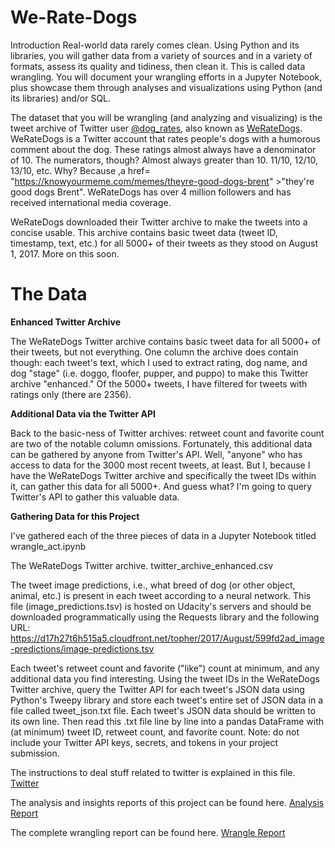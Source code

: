 # We-Rate-Dogs

Introduction
Real-world data rarely comes clean. Using Python and its libraries, you will gather data from a variety of sources and in a variety of formats, assess its quality and tidiness, then clean it. This is called data wrangling. You will document your wrangling efforts in a Jupyter Notebook, plus showcase them through analyses and visualizations using Python (and its libraries) and/or SQL.

The dataset that you will be wrangling (and analyzing and visualizing) is the tweet archive of Twitter user <a href= "https://twitter.com/dog_rates">@dog_rates</a>, also known as <a href= "https://en.wikipedia.org/wiki/WeRateDogs">WeRateDogs</a>. WeRateDogs is a Twitter account that rates people's dogs with a humorous comment about the dog. These ratings almost always have a denominator of 10. The numerators, though? Almost always greater than 10. 11/10, 12/10, 13/10, etc. Why? Because ,a href= "https://knowyourmeme.com/memes/theyre-good-dogs-brent" >"they're good dogs Brent"</a>. WeRateDogs has over 4 million followers and has received international media coverage.

WeRateDogs downloaded their Twitter archive to make the tweets into a concise usable. This archive contains basic tweet data (tweet ID, timestamp, text, etc.) for all 5000+ of their tweets as they stood on August 1, 2017. More on this soon.

# The Data
**Enhanced Twitter Archive**

The WeRateDogs Twitter archive contains basic tweet data for all 5000+ of their tweets, but not everything. One column the archive does contain though: each tweet's text, which I used to extract rating, dog name, and dog "stage" (i.e. doggo, floofer, pupper, and puppo) to make this Twitter archive "enhanced." Of the 5000+ tweets, I have filtered for tweets with ratings only (there are 2356).

**Additional Data via the Twitter API**

Back to the basic-ness of Twitter archives: retweet count and favorite count are two of the notable column omissions. Fortunately, this additional data can be gathered by anyone from Twitter's API. Well, "anyone" who has access to data for the 3000 most recent tweets, at least. But I, because I have the WeRateDogs Twitter archive and specifically the tweet IDs within it, can gather this data for all 5000+. And guess what? I'm going to query Twitter's API to gather this valuable data.

**Gathering Data for this Project**

I've gathered each of the three pieces of data in a Jupyter Notebook titled wrangle_act.ipynb

The WeRateDogs Twitter archive. twitter_archive_enhanced.csv

The tweet image predictions, i.e., what breed of dog (or other object, animal, etc.) is present in each tweet according to a neural network. This file (image_predictions.tsv) is hosted on Udacity's servers and should be downloaded programmatically using the Requests library and the following URL: https://d17h27t6h515a5.cloudfront.net/topher/2017/August/599fd2ad_image-predictions/image-predictions.tsv

Each tweet's retweet count and favorite ("like") count at minimum, and any additional data you find interesting. Using the tweet IDs in the WeRateDogs Twitter archive, query the Twitter API for each tweet's JSON data using Python's Tweepy library and store each tweet's entire set of JSON data in a file called tweet_json.txt file. Each tweet's JSON data should be written to its own line. Then read this .txt file line by line into a pandas DataFrame with (at minimum) tweet ID, retweet count, and favorite count. Note: do not include your Twitter API keys, secrets, and tokens in your project submission.


The instructions to deal stuff related to twitter is explained in this file. <a href="https://github.com/Siva123Prasad/We-Rate-Dogs/blob/master/Twitter.pdf">Twitter</a>

The analysis and insights reports of this project can be found here.
<a href="https://github.com/Siva123Prasad/We-Rate-Dogs/blob/master/act_report.pdf">Analysis Report</a>

The complete wrangling report can be found here.
<a href="https://github.com/Siva123Prasad/We-Rate-Dogs/blob/master/wrangle_report-converted.pdf">Wrangle Report</a>
